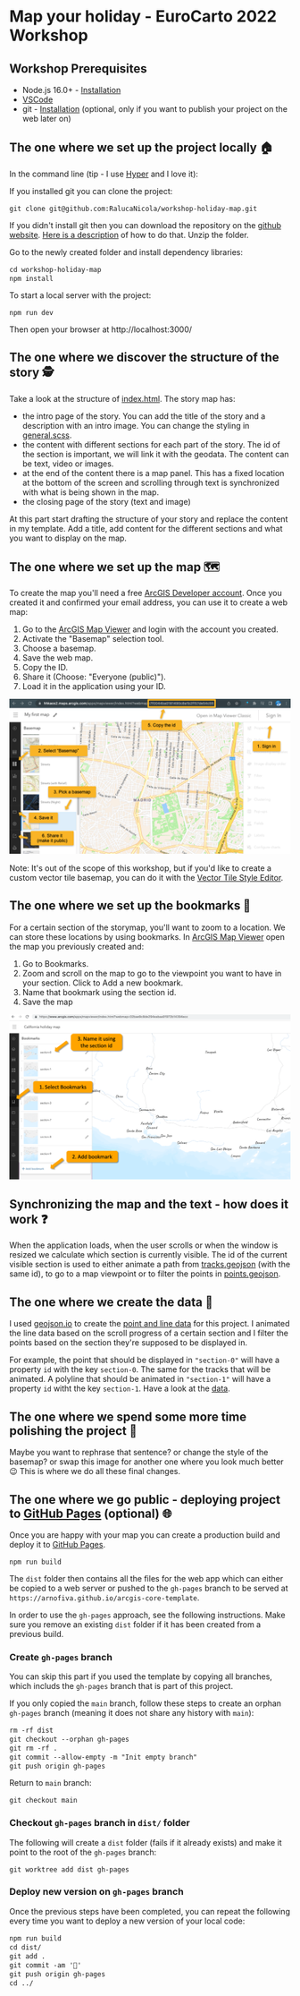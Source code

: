 # Map your holiday - EuroCarto 2022 Workshop

## Workshop Prerequisites

- Node.js 16.0+ - [Installation](https://nodejs.org/en/)
- [VSCode](https://code.visualstudio.com/)
- git - [Installation](https://git-scm.com/book/en/v2/Getting-Started-Installing-Git) (optional, only if you want to publish your project on the web later on)

## The one where we set up the project locally 🏠

In the command line (tip - I use [Hyper](https://hyper.is/) and I love it):

If you installed git you can clone the project:

```
git clone git@github.com:RalucaNicola/workshop-holiday-map.git
```

If you didn't install git then you can download the repository on the [github website](https://github.com/RalucaNicola/workshop-holiday-map). [Here is a description](https://sites.northwestern.edu/researchcomputing/resources/downloading-from-github/) of how to do that. Unzip the folder.

Go to the newly created folder and install dependency libraries:

```
cd workshop-holiday-map
npm install
```

To start a local server with the project:

```
npm run dev
```

Then open your browser at http://localhost:3000/

## The one where we discover the structure of the story 🕵️

Take a look at the structure of [index.html](./index.html). The story map has:

- the intro page of the story. You can add the title of the story and a description with an intro image. You can change the styling in [general.scss](./src/general.scss).
- the content with different sections for each part of the story. The id of the section is important, we will link it with the geodata. The content can be text, video or images.
- at the end of the content there is a map panel. This has a fixed location at the bottom of the screen and scrolling through text is synchronized with what is being shown in the map.
- the closing page of the story (text and image)

At this part start drafting the structure of your story and replace the content in my template. Add a title, add content for the different sections and what you want to display on the map.

## The one where we set up the map 🗺️

To create the map you'll need a free [ArcGIS Developer account](https://developers.arcgis.com/sign-up). Once you created it and confirmed your email address, you can use it to create a web map:

1. Go to the [ArcGIS Map Viewer](https://www.arcgis.com/apps/mapviewer/index.html) and login with the account you created.
1. Activate the "Basemap" selection tool.
1. Choose a basemap.
1. Save the web map.
1. Copy the ID.
1. Share it (Choose: "Everyone (public)").
1. Load it in the application using your ID.

![Steps to create a web map](./public/assets/steps-to-create-a-webmap.png)

Note: It's out of the scope of this workshop, but if you'd like to create a custom vector tile basemap, you can do it with the [Vector Tile Style Editor](https://developers.arcgis.com/vector-tile-style-editor/).

## The one where we set up the bookmarks 📖

For a certain section of the storymap, you'll want to zoom to a location. We can store these locations by using bookmarks. In [ArcGIS Map Viewer](https://www.arcgis.com/apps/mapviewer/index.html) open the map you previously created and:

1. Go to Bookmarks.
1. Zoom and scroll on the map to go to the viewpoint you want to have in your section. Click to Add a new bookmark.
1. Name that bookmark using the section id.
1. Save the map

![Steps to create a web map](./public/assets/steps-to-create-bookmarks.png)

## Synchronizing the map and the text - how does it work ❓

When the application loads, when the user scrolls or when the window is resized we calculate which section is currently visible. The id of the current visible section is used to either animate a path from [tracks.geojson](./public/data/tracks.geojson) (with the same id), to go to a map viewpoint or to filter the points in [points.geojson](./public/data/points.geojson).

## The one where we create the data 💾

I used [geojson.io](https://geojson.io/) to create the [point and line data](./public/data/) for this project. I animated the line data based on the scroll progress of a certain section and I filter the points based on the section they're supposed to be displayed in.

For example, the point that should be displayed in `"section-0"` will have a property `id` with the key `section-0`. The same for the tracks that will be animated. A polyline that should be animated in `"section-1"` will have a property `id` witht the key `section-1`. Have a look at the [data](./public/data/).

## The one where we spend some more time polishing the project 💅

Maybe you want to rephrase that sentence? or change the style of the basemap? or swap this image for another one where you look much better 😉
This is where we do all these final changes.

## The one where we go public - deploying project to [GitHub Pages](https://pages.github.com/) (optional) 🌐

Once you are happy with your map you can create a production build and deploy it to [GitHub Pages](https://pages.github.com/).

```
npm run build
```

The `dist` folder then contains all the files for the web app which can either be copied to a web server or pushed to the `gh-pages` branch to be served at `https://arnofiva.github.io/arcgis-core-template`.

In order to use the `gh-pages` approach, see the following instructions. Make sure you remove an existing `dist` folder if it has been created from a previous build.

### Create `gh-pages` branch

You can skip this part if you used the template by copying all branches, which includs the `gh-pages` branch that is part of this project.

If you only copied the `main` branch, follow these steps to create an orphan `gh-pages` branch (meaning it does not share any history with `main`):

```
rm -rf dist
git checkout --orphan gh-pages
git rm -rf .
git commit --allow-empty -m "Init empty branch"
git push origin gh-pages
```

Return to `main` branch:

```
git checkout main
```

### Checkout `gh-pages` branch in `dist/` folder

The following will create a `dist` folder (fails if it already exists) and make it point to the root of the `gh-pages` branch:

```
git worktree add dist gh-pages
```

### Deploy new version on `gh-pages` branch

Once the previous steps have been completed, you can repeat the following every time you want to deploy a new version of your local code:

```
npm run build
cd dist/
git add .
git commit -am '🎉'
git push origin gh-pages
cd ../
```
